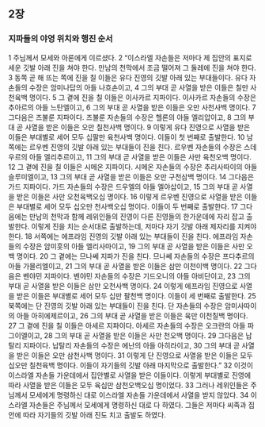 ## 2장
### 지파들의 야영 위치와 행진 순서
1 주님께서 모세와 아론에게 이르셨다.
2 “이스라엘 자손들은 저마다 제 집안의 표지로 세운 깃발 아래 진을 쳐야 한다. 만남의 천막에서 조금 떨어져 그 둘레에 진을 쳐야 한다.
3 동쪽 곧 해 뜨는 쪽에 진을 칠 이들은 유다 진영의 깃발 아래 있는 부대들이다. 유다 자손들의 수장은 암미나답의 아들 나흐손이고,
4 그의 부대 곧 사열을 받은 이들은 칠만 사천육백 명이다.
5 그 곁에 진을 칠 이들은 이사카르 지파이다. 이사카르 자손들의 수장은 추아르의 아들 느탄엘이고,
6 그의 부대 곧 사열을 받은 이들은 오만 사천사백 명이다.
7 그다음은 즈불룬 지파이다. 즈불룬 자손들의 수장은 헬론의 아들 엘리압이고,
8 그의 부대 곧 사열을 받은 이들은 오만 칠천사백 명이다.
9 이렇게 유다 진영으로 사열을 받은 이들은 부대별로 세어 모두 십팔만 육천사백 명이다. 이들이 첫 번째로 출발한다.
10 남쪽에는 르우벤 진영의 깃발 아래 있는 부대들이 진을 친다. 르우벤 자손들의 수장은 스데우르의 아들 엘리추르이고,
11 그의 부대 곧 사열을 받은 이들은 사만 육천오백 명이다.
12 그 곁에 진을 칠 이들은 시메온 지파이다. 시메온 자손들의 수장은 추리사따이의 아들 슬루미엘이고,
13 그의 부대 곧 사열을 받은 이들은 오만 구천삼백 명이다.
14 그다음은 가드 지파이다. 가드 자손들의 수장은 드우엘의 아들 엘야삽이고,
15 그의 부대 곧 사열을 받은 이들은 사만 오천육백오십 명이다.
16 이렇게 르우벤 진영으로 사열을 받은 이들은 부대별로 세어 모두 십오만 천사백오십 명이다. 이들이 두 번째로 출발한다.
17 그다음에는 만남의 천막과 함께 레위인들의 진영이 다른 진영들의 한가운데에 자리 잡고 출발한다. 이렇게 진을 치는 순서대로 출발하는데, 저마다 자기 깃발 아래 제자리를 지켜야 한다.
18 서쪽에는 에프라임 진영의 깃발 아래 있는 부대들이 진을 친다. 에프라임 자손들의 수장은 암미훗의 아들 엘리사마이고,
19 그의 부대 곧 사열을 받은 이들은 사만 오백 명이다.
20 그 곁에는 므나쎄 지파가 진을 친다. 므나쎄 자손들의 수장은 프다추르의 아들 가믈리엘이고,
21 그의 부대 곧 사열을 받은 이들은 삼만 이천이백 명이다.
22 그다음은 벤야민 지파이다. 벤야민 자손들의 수장은 기드오니의 아들 아비단이고,
23 그의 부대 곧 사열을 받은 이들은 삼만 오천사백 명이다.
24 이렇게 에프라임 진영으로 사열을 받은 이들은 부대별로 세어 모두 십만 팔천백 명이다. 이들이 세 번째로 출발한다.
25 북쪽에는 단 진영의 깃발 아래 있는 부대들이 진을 친다. 단 자손들의 수장은 암미사따이의 아들 아히에제르이고,
26 그의 부대 곧 사열을 받은 이들은 육만 이천칠백 명이다.
27 그 곁에 진을 칠 이들은 아세르 지파이다. 아세르 자손들의 수장은 오크란의 아들 파그이엘이고,
28 그의 부대 곧 사열을 받은 이들은 사만 천오백 명이다.
29 그다음은 납탈리 지파이다. 납탈리 자손들의 수장은 에난의 아들 아히라이고,
30 그의 부대 곧 사열을 받은 이들은 오만 삼천사백 명이다.
31 이렇게 단 진영으로 사열을 받은 이들은 모두 십오만 칠천육백 명이다. 이들이 자기들의 깃발 아래 마지막으로 출발한다.”
32 이것이 이스라엘 자손들 가운데에서 집안별로 사열을 받은 이들이다. 이렇게 부대별로 진영에 따라 사열을 받은 이들은 모두 육십만 삼천오백오십 명이었다.
33 그러나 레위인들은 주님께서 모세에게 명령하신 대로 이스라엘 자손들 가운데에서 사열을 받지 않았다.
34 이스라엘 자손들은 주님께서 모세에게 명령하신 대로 다 하였다. 그들은 저마다 씨족과 집안에 따라 자기들의 깃발 아래 진도 치고 출발도 하였다.

